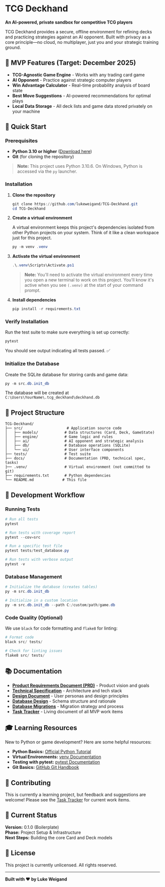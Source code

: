 # TCG Deckhand

**An AI-powered, private sandbox for competitive TCG players**

TCG Deckhand provides a secure, offline environment for refining decks and practicing strategies against an AI opponent. Built with privacy as a core principle—no cloud, no multiplayer, just you and your strategic training ground.

## 🎯 MVP Features (Target: December 2025)

- **TCG-Agnostic Game Engine** - Works with any trading card game
- **AI Opponent** - Practice against strategic computer players
- **Win Advantage Calculator** - Real-time probability analysis of board state
- **Best Move Suggestions** - AI-powered recommendations for optimal plays
- **Local Data Storage** - All deck lists and game data stored privately on your machine

## 🚀 Quick Start

### Prerequisites

- **Python 3.10 or higher** ([Download here](https://www.python.org/downloads/))
- **Git** (for cloning the repository)

> **Note:** This project uses Python 3.10.6. On Windows, Python is accessed via the `py` launcher.

### Installation

1. **Clone the repository**
   ```powershell
   git clone https://github.com/lukeweigand/TCG-Deckhand.git
   cd TCG-Deckhand
   ```

2. **Create a virtual environment**
   
   A virtual environment keeps this project's dependencies isolated from other Python projects on your system. Think of it like a clean workspace just for this project.
   
   ```powershell
   py -m venv .venv
   ```

3. **Activate the virtual environment**
   
   ```powershell
   .\.venv\Scripts\Activate.ps1
   ```
   
   > **Note:** You'll need to activate the virtual environment every time you open a new terminal to work on this project. You'll know it's active when you see `(.venv)` at the start of your command prompt.

4. **Install dependencies**
   
   ```powershell
   pip install -r requirements.txt
   ```

### Verify Installation

Run the test suite to make sure everything is set up correctly:

```powershell
pytest
```

You should see output indicating all tests passed. ✅

### Initialize the Database

Create the SQLite database for storing cards and game data:

```powershell
py -m src.db.init_db
```

The database will be created at `C:\Users\YourName\.tcg_deckhand\deckhand.db`

## 📁 Project Structure

```
TCG-Deckhand/
├── src/                    # Application source code
│   ├── models/            # Data structures (Card, Deck, GameState)
│   ├── engine/            # Game logic and rules
│   ├── ai/                # AI opponent and strategic analysis
│   ├── db/                # Database operations (SQLite)
│   └── ui/                # User interface components
├── tests/                 # Test suite
├── docs/                  # Documentation (PRD, technical spec, tasks)
├── .venv/                 # Virtual environment (not committed to git)
├── requirements.txt       # Python dependencies
└── README.md             # This file
```

## 🧪 Development Workflow

### Running Tests

```powershell
# Run all tests
pytest

# Run tests with coverage report
pytest --cov=src

# Run a specific test file
pytest tests/test_database.py

# Run tests with verbose output
pytest -v
```

### Database Management

```powershell
# Initialize the database (creates tables)
py -m src.db.init_db

# Initialize in a custom location
py -m src.db.init_db --path C:/custom/path/game.db
```

### Code Quality (Optional)

We use `black` for code formatting and `flake8` for linting:

```powershell
# Format code
black src/ tests/

# Check for linting issues
flake8 src/ tests/
```

## 📚 Documentation

- **[Product Requirements Document (PRD)](docs/prd.md)** - Product vision and goals
- **[Technical Specification](docs/technical-specification.md)** - Architecture and tech stack
- **[Design Document](docs/design-document.md)** - User personas and design principles
- **[Database Design](docs/database-design.md)** - Schema structure and rationale
- **[Database Migrations](docs/database-migrations.md)** - Migration strategy and process
- **[Task Tracker](docs/tasks.md)** - Living document of all MVP work items

## 🎓 Learning Resources

New to Python or game development? Here are some helpful resources:

- **Python Basics:** [Official Python Tutorial](https://docs.python.org/3/tutorial/)
- **Virtual Environments:** [venv Documentation](https://docs.python.org/3/library/venv.html)
- **Testing with pytest:** [pytest Documentation](https://docs.pytest.org/)
- **Git Basics:** [GitHub Git Handbook](https://guides.github.com/introduction/git-handbook/)

## 🤝 Contributing

This is currently a learning project, but feedback and suggestions are welcome! Please see the [Task Tracker](docs/tasks.md) for current work items.

## 📝 Current Status

**Version:** 0.1.0 (Boilerplate)  
**Phase:** Project Setup & Infrastructure  
**Next Steps:** Building the core Card and Deck models

## 📄 License

This project is currently unlicensed. All rights reserved.

---

**Built with ❤️ by Luke Weigand**